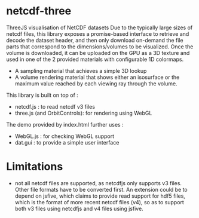 # netcdf-three
ThreeJS visualisation of NetCDF datasets
Due to the typically large sizes of netcdf files, this library exposes a promise-based interface to retrieve and decode the dataset header, and then only download on-demand the file parts that correspond to the dimensions/volumes to be visualized.
Once the volume is downloaded, it can be uploaded on the GPU as a 3D texture and used in one of the 2 provided materials with configurable 1D colormaps.
- A sampling material that achieves a simple 3D lookup
- A volume rendering material that shows either an isosurface or the maximum value reached by each viewing ray through the volume.

This library is built on top of :
- netcdf.js : to read netcdf v3 files
- three.js (and OrbitControls): for rendering using WebGL

The demo provided by index.html further uses :
- WebGL.js : for checking WebGL support 
- dat.gui : to provide a simple user interface

# Limitations
- not all netcdf files are supported, as netcdfjs only supports v3 files. Other file formats have to be converted first. An extension could be to depend on jsfive, which claims to provide read support for hdf5 files, which is the format of more recent netcdf files (v4), so as to support both v3 files using netcdfjs and v4 files using jsfive.